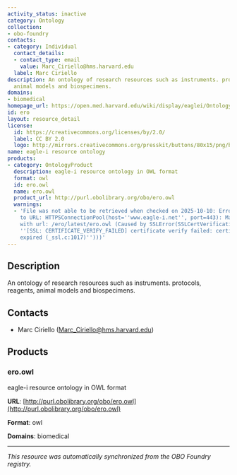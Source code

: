 ```yaml
---
activity_status: inactive
category: Ontology
collection:
- obo-foundry
contacts:
- category: Individual
  contact_details:
  - contact_type: email
    value: Marc_Ciriello@hms.harvard.edu
  label: Marc Ciriello
description: An ontology of research resources such as instruments. protocols, reagents,
  animal models and biospecimens.
domains:
- biomedical
homepage_url: https://open.med.harvard.edu/wiki/display/eaglei/Ontology
id: ero
layout: resource_detail
license:
  id: https://creativecommons.org/licenses/by/2.0/
  label: CC BY 2.0
  logo: http://mirrors.creativecommons.org/presskit/buttons/80x15/png/by.png
name: eagle-i resource ontology
products:
- category: OntologyProduct
  description: eagle-i resource ontology in OWL format
  format: owl
  id: ero.owl
  name: ero.owl
  product_url: http://purl.obolibrary.org/obo/ero.owl
  warnings:
  - 'File was not able to be retrieved when checked on 2025-10-10: Error connecting
    to URL: HTTPSConnectionPool(host=''www.eagle-i.net'', port=443): Max retries exceeded
    with url: /ero/latest/ero.owl (Caused by SSLError(SSLCertVerificationError(1,
    ''[SSL: CERTIFICATE_VERIFY_FAILED] certificate verify failed: certificate has
    expired (_ssl.c:1017)'')))'
---
```

## Description

An ontology of research resources such as instruments. protocols, reagents, animal models and biospecimens.

## Contacts

- Marc Ciriello (Marc_Ciriello@hms.harvard.edu)

## Products

### ero.owl

eagle-i resource ontology in OWL format

**URL**: [http://purl.obolibrary.org/obo/ero.owl](http://purl.obolibrary.org/obo/ero.owl)

**Format**: owl

**Domains**: biomedical

---

*This resource was automatically synchronized from the OBO Foundry registry.*
